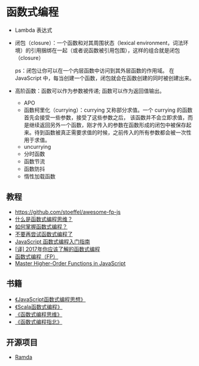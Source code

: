 # 函数式编程

- Lambda 表达式
- 闭包（closure）：一个函数和对其周围状态（lexical environment，词法环境）的引用捆绑在一起（或者说函数被引用包围），这样的组合就是闭包（closure）

    ps：闭包让你可以在一个内层函数中访问到其外层函数的作用域。 在JavaScript 中，每当创建一个函数，闭包就会在函数创建的同时被创建出来。

- 高阶函数：函数可以作为参数被传递; 函数可以作为返回值输出。

    - APO
    - 函数柯里化（currying）：currying 又称部分求值。一个 currying 的函数首先会接受一些参数，接受了这些参数之后， 该函数并不会立即求值，而是继续返回另外一个函数，刚才传入的参数在函数形成的闭包中被保存起来。待到函数被真正需要求值的时候，之前传入的所有参数都会被一次性用于求值。
    - uncurrying
    - 分时函数
    - 函数节流
    - 函数防抖
    - 惰性加载函数

## 教程

- https://github.com/stoeffel/awesome-fp-js
- [什么是函数式编程思维？](https://www.zhihu.com/question/28292740)
- [如何掌握函数式编程？](https://www.zhihu.com/question/21410150)
- [不要再尝试函数式编程了](https://www.infoq.cn/article/b6gkx1crp2umu2*jipqb)
- [JavaScript 函数式编程入门指南](https://chinese.freecodecamp.org/news/functional-programming-in-javascript-for-beginners/)
- [[译] 2017年你应该了解的函数式编程](https://github.com/jasonGeng88/blog/blob/master/201705/functional_programming.md)
- [函数式编程（FP）](https://www.zoo.team/article/function-production)
- [Master Higher-Order Functions in JavaScript](https://www.telerik.com/blogs/master-higher-order-functions-javascript)

## 书籍

- [《JavaScript函数式编程思想》](https://book.douban.com/subject/30449514/)
- [《Scala函数式编程》](https://book.douban.com/subject/26772149/)
- [《函数式编程思维》](https://book.douban.com/subject/26587213/)
- [《函数式编程指北》](https://llh911001.gitbooks.io/mostly-adequate-guide-chinese/content/)

## 开源项目

- [Ramda](https://github.com/ramda/ramda)
